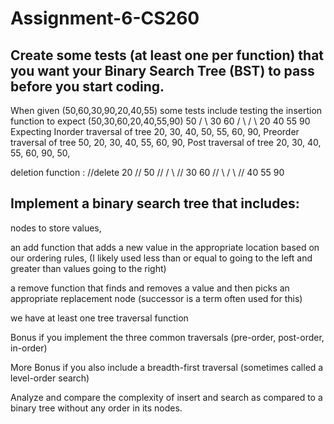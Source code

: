 # Assignment-6-CS260

## Create some tests (at least one per function) that you want your Binary Search Tree (BST) to pass before you start coding.
When given (50,60,30,90,20,40,55)
some tests include testing the insertion function to expect (50,30,60,20,40,55,90)
                      50
                     /  \ 
                    30    60
                   / \   /  \ 
                  20  40 55   90 
Expecting 
Inorder traversal of tree
20, 30, 40, 50, 55, 60, 90,
Preorder traversal of tree
50, 20, 30, 40, 55, 60, 90,
Post traversal of tree
20, 30, 40, 55, 60, 90, 50,

deletion function :
        //delete 20
        //              50
        //             /  \ 
        //           30    60
        //            \   /  \ 
        //            40 55   90
## Implement a binary search tree that includes:

nodes to store values,

an add function that adds a new value in the appropriate location based on our ordering rules,
(I likely used less than or equal to going to the left and greater than values going to the right)

a remove function that finds and removes a value and then picks an appropriate replacement node
(successor is a term often used for this)

we have at least one tree traversal function

Bonus if you implement the three common traversals (pre-order, post-order, in-order)

More Bonus if you also include a breadth-first traversal (sometimes called a level-order search)

Analyze and compare the complexity of insert and search as compared to a binary tree without any order in its nodes.
